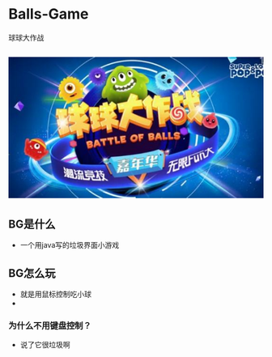 # Balls-Game
球球大作战
## ![welcome](https://github.com/MaxZha0/Balls-Game/blob/main/Welcome.jpg)
## BG是什么
* 一个用java写的垃圾界面小游戏

## BG怎么玩
* 就是用鼠标控制吃小球
* 
### 为什么不用键盘控制？
* 说了它很垃圾啊
